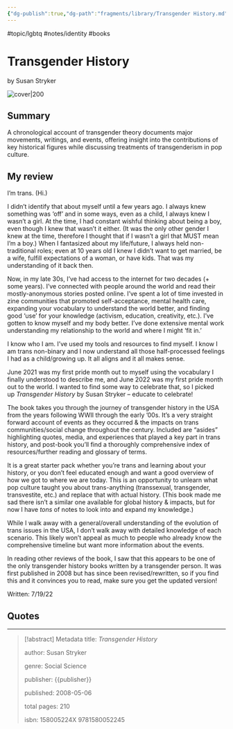 ```yaml
---
{"dg-publish":true,"dg-path":"fragments/library/Transgender History.md","permalink":"/fragments/library/transgender-history/","created":"2024-12-14T13:00:43.876-05:00","updated":"2025-08-16T13:51:03.941-04:00"}
---
```


#topic/lgbtq #notes/identity #books
# Transgender History
by Susan Stryker

![cover|200](https://images-na.ssl-images-amazon.com/images/I/31ewDxXm6iL._SY291_BO1,204,203,200_QL40_ML2_.jpg)
## Summary
A chronological account of transgender theory documents major movements, writings, and events, offering insight into the contributions of key historical figures while discussing treatments of transgenderism in pop culture. 
## My review
I’m trans. (Hi.)

I didn’t identify that about myself until a few years ago. I always knew something was ‘off’ and in some ways, even as a child, I always knew I wasn’t a girl. At the time, I had constant wishful thinking about being a boy, even though I knew that wasn’t it either. (It was the only other gender I knew at the time, therefore I thought that if I wasn’t a girl that MUST mean I’m a boy.) When I fantasized about my life/future, I always held non-traditional roles; even at 10 years old I knew I didn’t want to get married, be a wife, fulfill expectations of a woman, or have kids. That was my understanding of it back then.

Now, in my late 30s, I’ve had access to the internet for two decades (+ some years). I’ve connected with people around the world and read their mostly-anonymous stories posted online. I’ve spent a lot of time invested in zine communities that promoted self-acceptance, mental health care, expanding your vocabulary to understand the world better, and finding good ‘use’ for your knowledge (activism, education, creativity, etc.). I’ve gotten to know myself and my body better. I’ve done extensive mental work understanding my relationship to the world and where I might ‘fit in.’

I know who I am. I’ve used my tools and resources to find myself. I know I am trans non-binary and I now understand all those half-processed feelings I had as a child/growing up. It all aligns and it all makes sense.

June 2021 was my first pride month out to myself using the vocabulary I finally understood to describe me, and June 2022 was my first pride month out to the world. I wanted to find some way to celebrate that, so I picked up _Transgender History_ by Susan Stryker – educate to celebrate!

The book takes you through the journey of transgender history in the USA from the years following WWII through the early ’00s. It’s a very straight forward account of events as they occurred & the impacts on trans communities/social change throughout the century. Included are “asides” highlighting quotes, media, and experiences that played a key part in trans history, and post-book you’ll find a thoroughly comprehensive index of resources/further reading and glossary of terms.

It is a great starter pack whether you’re trans and learning about your history, or you don’t feel educated enough and want a good overview of how we got to where we are today. This is an opportunity to unlearn what pop culture taught you about trans-anything (transsexual, transgender, transvestite, etc.) and replace that with actual history. (This book made me sad there isn’t a similar one available for global history & impacts, but for now I have _tons_ of notes to look into and expand my knowledge.)

While I walk away with a general/overall understanding of the evolution of trans issues in the USA, I don’t walk away with detailed knowledge of each scenario. This likely won’t appeal as much to people who already know the comprehensive timeline but want more information about the events.

In reading other reviews of the book, I saw that this appears to be one of the only transgender history books written by a transgender person. It was first published in 2008 but has since been revised/rewritten, so if you find this and it convinces you to read, make sure you get the updated version!

Written: 7/19/22

## Quotes

---

> [!abstract] Metadata
> title: *Transgender History*
> 
> author: Susan Stryker
> 
> genre: Social Science
> 
> publisher: {{publisher}}
> 
> published: 2008-05-06
> 
> total pages: 210
> 
> isbn: 158005224X 9781580052245
